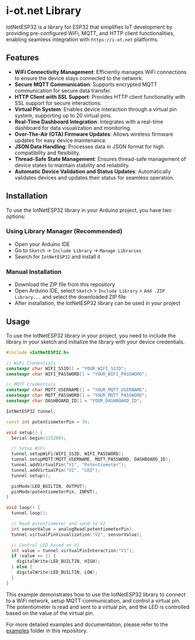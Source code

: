 # i-ot.net Library

IotNetESP32 is a library for ESP32 that simplifies IoT development by providing pre-configured WiFi, MQTT, and HTTP client functionalities, enabling seamless integration with `https://i-ot.net` platforms.

## Features

- **WiFi Connectivity Management**: Efficiently manages WiFi connections to ensure the device stays connected to the network.
- **Secure MQTT Communication**: Supports encrypted MQTT communication for secure data transfer.
- **HTTP Client with SSL Support**: Provides HTTP client functionality with SSL support for secure interactions.
- **Virtual Pin System**: Enables device interaction through a virtual pin system, supporting up to 20 virtual pins.
- **Real-Time Dashboard Integration**: Integrates with a real-time dashboard for data visualization and monitoring.
- **Over-The-Air (OTA) Firmware Updates**: Allows wireless firmware updates for easy device maintenance.
- **JSON Data Handling**: Processes data in JSON format for high compatibility and flexibility.
- **Thread-Safe State Management**: Ensures thread-safe management of device states to maintain stability and reliability.
- **Automatic Device Validation and Status Updates**: Automatically validates devices and updates their status for seamless operation.

## Installation

To use the IotNetESP32 library in your Arduino project, you have two options:

### Using Library Manager (Recommended)

- Open your Arduino IDE
- Go to `Sketch` -> `Include Library` -> `Manage Libraries`
- Search for `IotNetESP32` and install it

### Manual Installation

- Download the ZIP file from this repository
- Open Arduino IDE, select `Sketch` > `Include Library` > `Add .ZIP Library...` and select the downloaded ZIP file
- After installation, the IotNetESP32 library can be used in your project

## Usage

To use the IotNetESP32 library in your project, you need to include the library in your sketch and initialize the library with your device credentials.

```cpp
#include <IotNetESP32.h>

// WiFi Credentials
constexpr char WIFI_SSID[] = "YOUR_WIFI_SSID";
constexpr char WIFI_PASSWORD[] = "YOUR_WIFI_PASSWORD";

// MQTT Credentials
constexpr char MQTT_USERNAME[] = "YOUR_MQTT_USERNAME";
constexpr char MQTT_PASSWORD[] = "YOUR_MQTT_PASSWORD";
constexpr char DASHBOARD_ID[] = "YOUR_DASHBOARD_ID";

IotNetESP32 tunnel;

const int potentiometerPin = 34;

void setup() {
  Serial.begin(115200);

  // Setup WiFi
  tunnel.setupWiFi(WIFI_SSID, WIFI_PASSWORD);
  tunnel.setupMQTT(MQTT_USERNAME, MQTT_PASSWORD, DASHBOARD_ID);
  tunnel.addVirtualPin("V1", "Potentiometer");
  tunnel.addVirtualPin("V2", "LED");
  tunnel.setup();

  pinMode(LED_BUILTIN, OUTPUT);
  pinMode(potentiometerPin, INPUT);
}

void loop() {
  tunnel.loop();

  // Read potentiometer and send to V2
  int sensorValue = analogRead(potentiometerPin);
  tunnel.virtualPinVisualization("V2", sensorValue);

  // Control LED based on V1
  int value = tunnel.virtualPinInteraction("V1");
  if (value == 1) {
    digitalWrite(LED_BUILTIN, HIGH);
  } else {
    digitalWrite(LED_BUILTIN, LOW);
  }
}
```

This example demonstrates how to use the IotNetESP32 library to connect to a WiFi network, setup MQTT communication, and control a virtual pin. The potentiometer is read and sent to a virtual pin, and the LED is controlled based on the value of the virtual pin.

For more detailed examples and documentation, please refer to the [examples](examples) folder in this repository.
